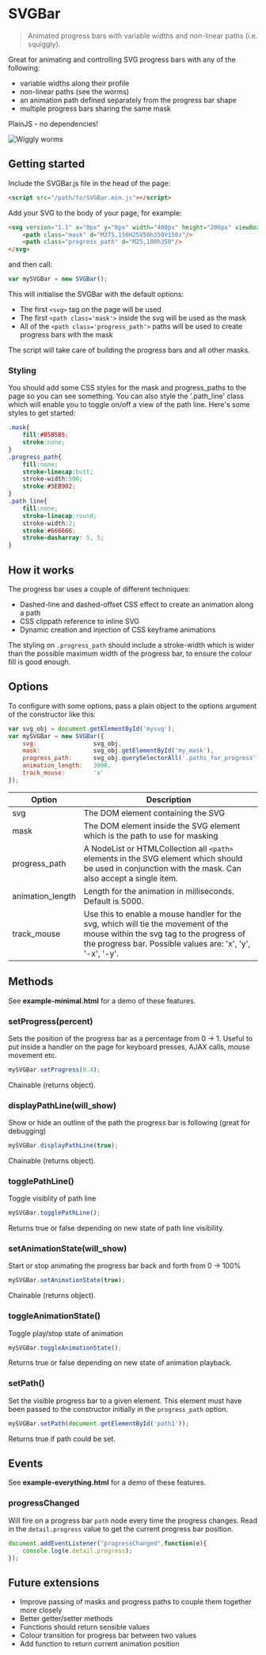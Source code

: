 # SVGBar
> Animated progress bars with variable widths and non-linear paths (i.e. squiggly).

Great for animating and controlling SVG progress bars with any of the following:
- variable widths along their profile
- non-linear paths (see the worms)
- an animation path defined separately from the progress bar shape
- multiple progress bars sharing the same mask

PlainJS - no dependencies!

![Wiggly worms](https://designedbycave.co.uk/play/svgbar/worms.gif)

## Getting started

Include the SVGBar.js file in the head of the page:
```html
<script src="/path/to/SVGBar.min.js"></script>    
```

Add your SVG to the body of your page, for example:
```html
<svg version="1.1" x="0px" y="0px" width="400px" height="200px" viewBox="0 0 400 200">
    <path class="mask" d="M375,150H25V50h350V150z"/>
    <path class="progress_path" d="M25,100h350"/>
</svg>
```

and then call:

```javascript
var mySVGBar = new SVGBar();
```

This will initialise the SVGBar with the default options:

- The first `<svg>` tag on the page will be used
- The first `<path class='mask'>` inside the svg will be used as the mask
- All of the `<path class='progress_path'>` paths will be used to create progress bars with the mask

The script will take care of building the progress bars and all other masks.

### Styling

You should add some CSS styles for the mask and progress_paths to the page so you can see something.
You can also style the '.path_line' class which will enable you to toggle on/off a view of the path line.
Here's some styles to get started:

```css
.mask{
    fill:#B5B5B5;
    stroke:none;
}
.progress_path{
    fill:none;
    stroke-linecap:butt;
    stroke-width:500;
    stroke:#5EB902;
}
.path_line{
    fill:none;
    stroke-linecap:round;
    stroke-width:2;
    stroke:#666666;
    stroke-dasharray: 5, 5;
}
```

## How it works

The progress bar uses a couple of different techniques:

- Dashed-line and dashed-offset CSS effect to create an animation along a path
- CSS clippath reference to inline SVG
- Dynamic creation and injection of CSS keyframe animations

The styling on `.progress_path` should include a stroke-width which is wider than the possible maximum width of the progress bar, to ensure the colour fill is good enough.

## Options

To configure with some options, pass a plain object to the options argument of the constructor like this:

```javascript
var svg_obj = document.getElementById('mysvg');
var mySVGBar = new SVGBar({
    svg:                svg_obj,
    mask:               svg_obj.getElementById('my_mask'),
    progress_path:      svg_obj.querySelectorAll('.paths_for_progress'),
    animation_length:   3000,
    track_mouse:        'x'
});
```

| Option | Description |
| --- | --- |
| svg | The DOM element containing the SVG |
| mask | The DOM element inside the SVG element which is the path to use for masking |
| progress_path | A NodeList or HTMLCollection all `<path>` elements in the SVG element which should be used in conjunction with the mask. Can also accept a single item. |
| animation_length | Length for the animation in milliseconds. Default is 5000. |
| track_mouse | Use this to enable a mouse handler for the svg, which will tie the movement of the mouse within the svg tag to the progress of the progress bar. Possible values are: 'x', 'y', '-x', '-y'.  |

## Methods

See **example-minimal.html** for a demo of these features.

### setProgress(percent)
Sets the position of the progress bar as a percentage from 0 -> 1.
Useful to put inside a handler on the page for keyboard presses, AJAX calls, mouse movement etc.
```javascript
mySVGBar.setProgress(0.4);
```
Chainable (returns object).

### displayPathLine(will_show)
Show or hide an outline of the path the progress bar is following (great for debugging)
```javascript
mySVGBar.displayPathLine(true);
```
Chainable (returns object).

### togglePathLine()
Toggle visiblity of path line
```javascript
mySVGBar.togglePathLine();
```
Returns true or false depending on new state of path line visibility.

### setAnimationState(will_show)
Start or stop animating the progress bar back and forth from 0 -> 100%
```javascript
mySVGBar.setAnimationState(true);
```
Chainable (returns object).

### toggleAnimationState()
Toggle play/stop state of animation
```javascript
mySVGBar.toggleAnimationState();
```
Returns true or false depending on new state of animation playback.

### setPath()
Set the visible progress bar to a given element. This element must have been passed to the constructor initially in the `progress_path` option.
```javascript
mySVGBar.setPath(document.getElementById('path1'));
```
Returns true if path could be set.

## Events

See **example-everything.html** for a demo of these features.

### progressChanged
Will fire on a progress bar `path` node every time the progress changes. Read in the `detail.progress` value to get the current progress bar position.
```javascript
document.addEventListener("progressChanged",function(e){
    console.log(e.detail.progress);
});
```

## Future extensions

- Improve passing of masks and progress paths to couple them together more closely
- Better getter/setter methods 
- Functions should return sensible values
- Colour transition for progress bar between two values
- Add function to return current animation position